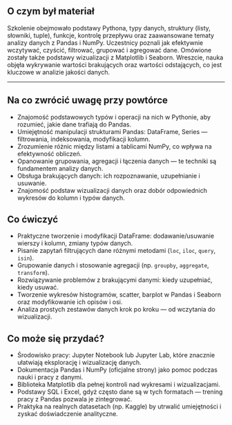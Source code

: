 ## O czym był materiał

Szkolenie obejmowało podstawy Pythona, typy danych, struktury (listy, słowniki, tuple), funkcje, kontrolę przepływu oraz zaawansowane tematy analizy danych z Pandas i NumPy. Uczestnicy poznali jak efektywnie wczytywać, czyścić, filtrować, grupować i agregować dane. Omówione zostały także podstawy wizualizacji z Matplotlib i Seaborn. Wreszcie, nauka objęła wykrywanie wartości brakujących oraz wartości odstających, co jest kluczowe w analizie jakości danych.

---
## Na co zwrócić uwagę przy powtórce

- Znajomość podstawowych typów i operacji na nich w Pythonie, aby rozumieć, jakie dane trafiają do Pandas.
- Umiejętność manipulacji strukturami Pandas: DataFrame, Series — filtrowania, indeksowania, modyfikacji kolumn.
- Zrozumienie różnic między listami a tablicami NumPy, co wpływa na efektywność obliczeń.
- Opanowanie grupowania, agregacji i łączenia danych — te techniki są fundamentem analizy danych.
- Obsługa brakujących danych: ich rozpoznawanie, uzupełnianie i usuwanie.
- Znajomość podstaw wizualizacji danych oraz dobór odpowiednich wykresów do kolumn i typów danych.

## Co ćwiczyć

- Praktyczne tworzenie i modyfikacji DataFrame: dodawanie/usuwanie wierszy i kolumn, zmiany typów danych.
- Pisanie zapytań filtrujących dane różnymi metodami (`loc`, `iloc`, `query`, `isin`).
- Grupowanie danych i stosowanie agregacji (np. `groupby`, `aggregate`, `transform`).
- Rozwiązywanie problemów z brakującymi danymi: kiedy uzupełniać, kiedy usuwać.
- Tworzenie wykresów histogramów, scatter, barplot w Pandas i Seaborn oraz modyfikowanie ich opisów i osi.
- Analiza prostych zestawów danych krok po kroku — od wczytania do wizualizacji.

## Co może się przydać?

- Środowisko pracy: Jupyter Notebook lub Jupyter Lab, które znacznie ułatwiają eksplorację i wizualizację danych.
- Dokumentacja Pandas i NumPy (oficjalne strony) jako pomoc podczas nauki i pracy z danymi.
- Biblioteka Matplotlib dla pełnej kontroli nad wykresami i wizualizacjami.
- Podstawy SQL i Excel, gdyż często dane są w tych formatach — trening pracy z Pandas pozwala je zintegrować.
- Praktyka na realnych datasetach (np. Kaggle) by utrwalić umiejętności i zyskać doświadczenie analityczne.
    